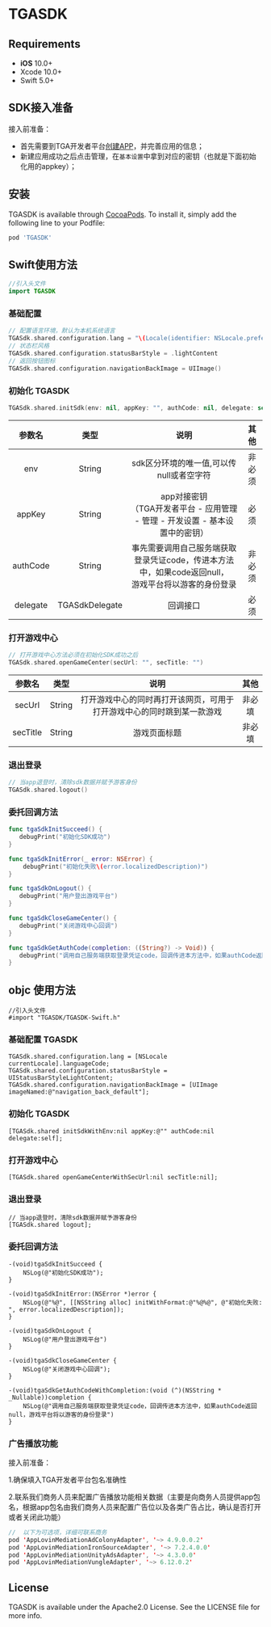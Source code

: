 # TGASDK

## Requirements
- **iOS** 10.0+
- Xcode 10.0+
- Swift 5.0+


## SDK接入准备
接入前准备：

- 首先需要到TGA开发者平台[创建APP](https://tga.just4fun.sg/tga-developer)，并完善应用的信息；
- 新建应用成功之后点击管理，在`基本设置`中拿到对应的密钥（也就是下面初始化用的appkey）；

## 安装 

TGASDK is available through [CocoaPods](https://cocoapods.org). To install
it, simply add the following line to your Podfile:

```ruby
pod 'TGASDK'
```

## Swift使用方法
```Swift
//引入头文件
import TGASDK
```

### 基础配置
```Swift
// 配置语言环境，默认为本机系统语言
TGASdk.shared.configuration.lang = "\(Locale(identifier: NSLocale.preferredLanguages.first ?? "zh-Hans").languageCode ?? "")"
// 状态栏风格
TGASdk.shared.configuration.statusBarStyle = .lightContent
// 返回按钮图标
TGASdk.shared.configuration.navigationBackImage = UIImage()
```

### 初始化 TGASDK
```Swift
TGASdk.shared.initSdk(env: nil, appKey: "", authCode: nil, delegate: self)
```
|参数名|类型|说明|其他|
|:----:|:----:|:----:|:----:|
|env|String|sdk区分环境的唯一值,可以传null或者空字符|非必须|
|appKey|String|app对接密钥<br />（TGA开发者平台 - 应用管理 - 管理 - 开发设置 - 基本设置中的密钥）|必须|
|authCode|String|事先需要调用自己服务端获取登录凭证code，传进本方法中，如果code返回null，<br />游戏平台将以游客的身份登录|非必须|
|delegate|TGASdkDelegate|回调接口|必须|

### 打开游戏中心
```Swift
// 打开游戏中心方法必须在初始化SDK成功之后
TGASdk.shared.openGameCenter(secUrl: "", secTitle: "")
```
|参数名|类型|说明|其他|
|:----:|:----:|:----:|:----:|
|secUrl|String|打开游戏中心的同时再打开该网页，可用于打开游戏中心的同时跳到某一款游戏|非必填|
|secTitle|String|游戏页面标题|非必填|

### 退出登录
```Swift
// 当app退登时，清除sdk数据并赋予游客身份
TGASdk.shared.logout()
```


### 委托回调方法
```Swift
func tgaSdkInitSucceed() {
   debugPrint("初始化SDK成功")
}

func tgaSdkInitError(_ error: NSError) {
    debugPrint("初始化失败\(error.localizedDescription)")
}

func tgaSdkOnLogout() {
   debugPrint("用户登出游戏平台")
}

func tgaSdkCloseGameCenter() {
   debugPrint("关闭游戏中心回调")
}

func tgaSdkGetAuthCode(completion: ((String?) -> Void)) {
   debugPrint("调用自己服务端获取登录凭证code，回调传进本方法中，如果authCode返回null，游戏平台将以游客的身份登录")
}

```


## objc 使用方法
```objc
//引入头文件
#import "TGASDK/TGASDK-Swift.h"
```

### 基础配置 TGASDK
```objc
TGASdk.shared.configuration.lang = [NSLocale currentLocale].languageCode;
TGASdk.shared.configuration.statusBarStyle = UIStatusBarStyleLightContent;
TGASdk.shared.configuration.navigationBackImage = [UIImage imageNamed:@"navigation_back_default"];
```
### 初始化 TGASDK
```objc    
[TGASdk.shared initSdkWithEnv:nil appKey:@"" authCode:nil delegate:self];
```

### 打开游戏中心
```objc
[TGASdk.shared openGameCenterWithSecUrl:nil secTitle:nil];
```

### 退出登录
```objc
// 当app退登时，清除sdk数据并赋予游客身份
[TGASdk.shared logout];
```

### 委托回调方法
```objc
-(void)tgaSdkInitSucceed {
    NSLog(@"初始化SDK成功");
}

-(void)tgaSdkInitError:(NSError *)error {
    NSLog(@"%@", [[NSString alloc] initWithFormat:@"%@%@", @"初始化失败: ", error.localizedDescription]);
}

-(void)tgaSdkOnLogout {
    NSLog(@"用户登出游戏平台")
}

-(void)tgaSdkCloseGameCenter {
    NSLog(@"关闭游戏中心回调");
}

-(void)tgaSdkGetAuthCodeWithCompletion:(void (^)(NSString * _Nullable))completion {
    NSLog(@"调用自己服务端获取登录凭证code，回调传进本方法中，如果authCode返回null，游戏平台将以游客的身份登录")
}
```

### 广告播放功能

接入前准备：

1.确保填入TGA开发者平台包名准确性

2.联系我们商务人员来配置广告播放功能相关数据（主要是向商务人员提供app包名，根据app包名由我们商务人员来配置广告位以及各类广告占比，确认是否打开或者关闭此功能）


```Swift
//  以下为可选项，详细可联系商务
pod 'AppLovinMediationAdColonyAdapter', '~> 4.9.0.0.2'
pod 'AppLovinMediationIronSourceAdapter', '~> 7.2.4.0.0'
pod 'AppLovinMediationUnityAdsAdapter', '~> 4.3.0.0'
pod 'AppLovinMediationVungleAdapter', '~> 6.12.0.2'
```


## License

TGASDK is available under the Apache2.0 License. See the LICENSE file for more info.
